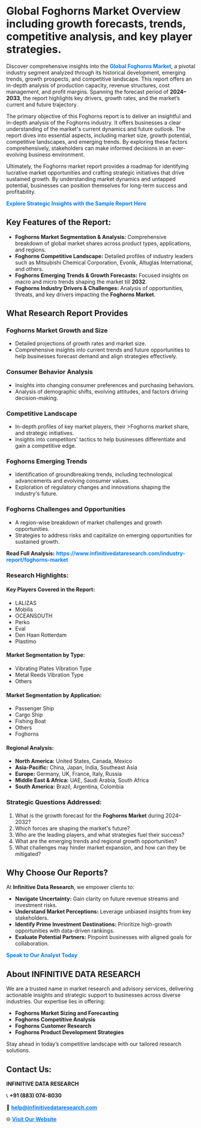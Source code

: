<h1>Global Foghorns Market Overview including growth forecasts, trends, competitive analysis, and key player strategies.</h1>
<p>
Discover comprehensive insights into the 
<a href="https://www.infinitivedataresearch.com/industry-report/foghorns-market" rel="dofollow" style="color: #007BFF; text-decoration: none;"><strong>Global Foghorns Market</strong></a>, a pivotal industry segment analyzed through its historical development, emerging trends, growth prospects, and competitive landscape. This report offers an in-depth analysis of production capacity, revenue structures, cost management, and profit margins. Spanning the forecast period of <strong>2024–2033</strong>, the report highlights key drivers, growth rates, and the market’s current and future trajectory.
</p>
<p>
The primary objective of this Foghorns report is to deliver an insightful and in-depth analysis of the Foghorns industry. It offers businesses a clear understanding of the market's current dynamics and future outlook. The report dives into essential aspects, including market size, growth potential, competitive landscapes, and emerging trends. By exploring these factors comprehensively, stakeholders can make informed decisions in an ever-evolving business environment.
</p>
<p>
Ultimately, the Foghorns market report provides a roadmap for identifying lucrative market opportunities and crafting strategic initiatives that drive sustained growth. By understanding market dynamics and untapped potential, businesses can position themselves for long-term success and profitability.
</p>
<p>
<a href="https://www.infinitivedataresearch.com/request-sample/reportId=112771" style="color: #007BFF; text-decoration: none;"><strong>Explore Strategic Insights with the Sample Report Here</strong></a>
</p>

<h2>Key Features of the Report:</h2>
<ul>
<li><strong>Foghorns Market Segmentation & Analysis:</strong> Comprehensive breakdown of global market shares across product types, applications, and regions.</li>
<li><strong>Foghorns Competitive Landscape:</strong> Detailed profiles of industry leaders such as Mitsubishi Chemical Corporation, Evonik, Altuglas International, and others.</li>
<li><strong>Foghorns Emerging Trends & Growth Forecasts:</strong> Focused insights on macro and micro trends shaping the market till <strong>2032</strong>.</li>
<li><strong>Foghorns Industry Drivers & Challenges:</strong> Analysis of opportunities, threats, and key drivers impacting the <strong>Foghorns Market</strong>.</li>
</ul>

<h2>What Research Report Provides</h2>
<h3>Foghorns Market Growth and Size</h3>
<ul>
<li>Detailed projections of growth rates and market size.</li>
<li>Comprehensive insights into current trends and future opportunities to help businesses forecast demand and align strategies effectively.</li>
</ul>

<h3>Consumer Behavior Analysis</h3>
<ul>
<li>Insights into changing consumer preferences and purchasing behaviors.</li>
<li>Analysis of demographic shifts, evolving attitudes, and factors driving decision-making.</li>
</ul>

<h3>Competitive Landscape</h3>
<ul>
<li>In-depth profiles of key market players, their >Foghorns market share, and strategic initiatives.</li>
<li>Insights into competitors' tactics to help businesses differentiate and gain a competitive edge.</li>
</ul>

<h3>Foghorns Emerging Trends</h3>
<ul>
<li>Identification of groundbreaking trends, including technological advancements and evolving consumer values.</li>
<li>Exploration of regulatory changes and innovations shaping the industry's future.</li>
</ul>

<h3>Foghorns Challenges and Opportunities</h3>
<ul>
<li>A region-wise breakdown of market challenges and growth opportunities.</li>
<li>Strategies to address risks and capitalize on emerging opportunities for sustained growth.</li>
</ul>
<p><strong>Read Full Analysis:</strong> <a href="https://www.infinitivedataresearch.com/industry-report/foghorns-market" rel="dofollow" style="color: #007BFF; text-decoration: none;"><strong>https://www.infinitivedataresearch.com/industry-report/foghorns-market</strong></a></p>
<h3>Research Highlights:</h3>
<h4>Key Players Covered in the Report:</h4>
<ul><li>LALIZAS</li><li>Mobilis</li><li>OCEANSOUTH</li><li>Perko</li><li>Eval</li><li>Den Haan Rotterdam</li><li>Plastimo</li></ul>
<h4>Market Segmentation by Type:</h4>
<ul><li>Vibrating Plates Vibration Type</li><li>Metal Reeds Vibration Type</li><li>Others</li></ul>
<h4>Market Segmentation by Application:</h4>
<ul><li>Passenger Ship</li><li>Cargo Ship</li><li>Fishing Boat</li><li>Others</li><li>Foghorns</li></ul>

<h4>Regional Analysis:</h4>
<ul>
<li><strong>North America:</strong> United States, Canada, Mexico</li>
<li><strong>Asia-Pacific:</strong> China, Japan, India, Southeast Asia</li>
<li><strong>Europe:</strong> Germany, UK, France, Italy, Russia</li>
<li><strong>Middle East & Africa:</strong> UAE, Saudi Arabia, South Africa</li>
<li><strong>South America:</strong> Brazil, Argentina, Colombia</li>
</ul>

<h3>Strategic Questions Addressed:</h3>
<ol>
<li>What is the growth forecast for the <strong>Foghorns Market</strong> during 2024–2032?</li>
<li>Which forces are shaping the market's future?</li>
<li>Who are the leading players, and what strategies fuel their success?</li>
<li>What are the emerging trends and regional growth opportunities?</li>
<li>What challenges may hinder market expansion, and how can they be mitigated?</li>
</ol>

<h2>Why Choose Our Reports?</h2>
<p>At <strong>Infinitive Data Research</strong>, we empower clients to:</p>
<ul>
<li><strong>Navigate Uncertainty:</strong> Gain clarity on future revenue streams and investment risks.</li>
<li><strong>Understand Market Perceptions:</strong> Leverage unbiased insights from key stakeholders.</li>
<li><strong>Identify Prime Investment Destinations:</strong> Prioritize high-growth opportunities with data-driven rankings.</li>
<li><strong>Evaluate Potential Partners:</strong> Pinpoint businesses with aligned goals for collaboration.</li>
</ul>
<p><a href="https://www.infinitivedataresearch.com/industry-report/foghorns-market" rel="dofollow" style="color: #007BFF; text-decoration: none;"><strong>Speak to Our Analyst Today</strong></a></p>

<h2>About INFINITIVE DATA RESEARCH</h2>
<p>We are a trusted name in market research and advisory services, delivering actionable insights and strategic support to businesses across diverse industries. Our expertise lies in offering:</p>
<ul>
<li><strong>Foghorns Market Sizing and Forecasting</strong></li>
<li><strong>Foghorns Competitive Analysis</strong></li>
<li><strong>Foghorns Customer Research</strong></li>
<li><strong>Foghorns Product Development Strategies</strong></li>
</ul>
<p>Stay ahead in today’s competitive landscape with our tailored research solutions.</p>

<h2>Contact Us:</h2>
<p><strong>INFINITIVE DATA RESEARCH</strong></p>
<p>📞 <strong>+91 (883) 074-8030</strong></p>
<p>📧 <strong><a href="mailto:help@infinitivedataresearch.com" style="color: #007BFF;">help@infinitivedataresearch.com</a></strong></p>
<p>🌐 <strong><a href="https://www.infinitivedataresearch.com" rel="dofollow" style="color: #007BFF;">Visit Our Website</a></strong></p>